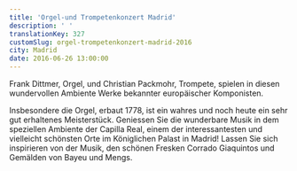 ```yaml
---
title: 'Orgel-und Trompetenkonzert Madrid'
description: ' '
translationKey: 327
customSlug: orgel-trompetenkonzert-madrid-2016
city: Madrid
date: 2016-06-26 13:00:00
---
```


Frank Dittmer, Orgel, und Christian Packmohr, Trompete, spielen in diesen wundervollen Ambiente Werke bekannter europäischer Komponisten.

Insbesondere die Orgel, erbaut 1778, ist ein wahres und noch heute ein sehr gut erhaltenes Meisterstück. Geniessen Sie die wunderbare Musik in dem speziellen Ambiente der Capilla Real, einem der interessantesten und vielleicht schönsten Orte im Königlichen Palast in Madrid! Lassen Sie sich inspirieren von der Musik, den schönen Fresken Corrado Giaquintos und Gemälden von Bayeu und Mengs.
